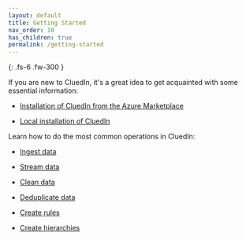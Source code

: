 ```yaml
---
layout: default
title: Getting Started
nav_order: 10
has_children: true
permalink: /getting-started
---
```


{: .fs-6 .fw-300 }

If you are new to CluedIn, it's a great idea to get acquainted with some essential information:

- [Installation of CluedIn from the Azure Marketplace](/deployment/azure-marketplace)

- [Local installation of CluedIn](/deployment/local)

Learn how to do the most common operations in CluedIn:

- [Ingest data](/getting-started/data-ingestion)

- [Stream data](/getting-started/data-streaming)

- [Clean data](/getting-started/manual-data-cleaning)

- [Deduplicate data](/getting-started/data-deduplication)

- [Create rules](/getting-started/rule-builder)

- [Create hierarchies](/getting-started/hierarchy-builder)


